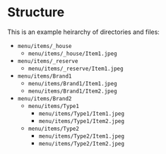 # Structure

This is an example heirarchy of directories and files:

- `menu/items/_house`
  - `menu/items/_house/Item1.jpeg`
- `menu/items/_reserve`
  - `menu/items/_reserve/Item1.jpeg`
- `menu/items/Brand1`
  - `menu/items/Brand1/Item1.jpeg`
  - `menu/items/Brand1/Item2.jpeg`
- `menu/items/Brand2`
  - `menu/items/Type1`
    - `menu/items/Type1/Item1.jpeg`
    - `menu/items/Type1/Item2.jpeg`
  - `menu/items/Type2`
    - `menu/items/Type2/Item1.jpeg`
    - `menu/items/Type2/Item2.jpeg`
